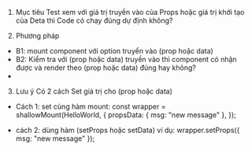1. Mục tiêu
Test xem với giá trị truyền vào của Props hoặc giá trị khởi tạo của Deta thì Code có chạy đúng dự định không?

2. Phương pháp
- B1: mount component với option truyển vào (prop hoặc data)
- B2: Kiểm tra với (prop hoặc data) truyền vào thì component có nhận được và render theo (prop hoặc data) đúng hay không?
-
3. Lưu ý
Có 2 cách Set giá trị cho (prop hoặc data)
- Cách 1: set cùng hàm mount: 
const wrapper = shallowMount(HelloWorld, {
      propsData: { msg: "new message" },
    });

- cách 2: dùng hàm (setProps hoặc setData)  ví dụ: wrapper.setProps({ msg: "new message" }); 